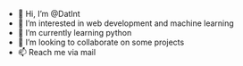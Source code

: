 - 👋 Hi, I’m @DatInt
- 👀 I’m interested in web development and machine learning
- 🌱 I’m currently learning python
- 💞️ I’m looking to collaborate on some projects
- 📫 Reach me via mail

<!---
DatInt/DatInt is a ✨ special ✨ repository because its `README.md` (this file) appears on your GitHub profile.
You can click the Preview link to take a look at your changes.
--->

